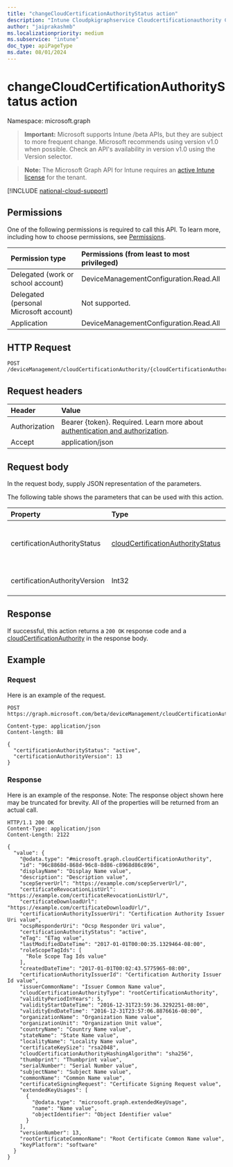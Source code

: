 ```yaml
---
title: "changeCloudCertificationAuthorityStatus action"
description: "Intune Cloudpkigraphservice Cloudcertificationauthority Changecloudcertificationauthoritystatus Api ."
author: "jaiprakashmb"
ms.localizationpriority: medium
ms.subservice: "intune"
doc_type: apiPageType
ms.date: 08/01/2024
---
```


# changeCloudCertificationAuthorityStatus action

Namespace: microsoft.graph

> **Important:** Microsoft supports Intune /beta APIs, but they are subject to more frequent change. Microsoft recommends using version v1.0 when possible. Check an API's availability in version v1.0 using the Version selector.

> **Note:** The Microsoft Graph API for Intune requires an [active Intune license](https://go.microsoft.com/fwlink/?linkid=839381) for the tenant.



[!INCLUDE [national-cloud-support](../../includes/all-clouds.md)]

## Permissions
One of the following permissions is required to call this API. To learn more, including how to choose permissions, see [Permissions](/graph/permissions-reference).

|Permission type|Permissions (from least to most privileged)|
|:---|:---|
|Delegated (work or school account)|DeviceManagementConfiguration.Read.All|
|Delegated (personal Microsoft account)|Not supported.|
|Application|DeviceManagementConfiguration.Read.All|

## HTTP Request
<!-- {
  "blockType": "ignored"
}
-->
``` http
POST /deviceManagement/cloudCertificationAuthority/{cloudCertificationAuthorityId}/changeCloudCertificationAuthorityStatus
```

## Request headers
|Header|Value|
|:---|:---|
|Authorization|Bearer {token}. Required. Learn more about [authentication and authorization](/graph/auth/auth-concepts).|
|Accept|application/json|

## Request body
In the request body, supply JSON representation of the parameters.

The following table shows the parameters that can be used with this action.

|Property|Type|Description|
|:---|:---|:---|
|certificationAuthorityStatus|[cloudCertificationAuthorityStatus](../resources/intune-cloudpkigraphservice-cloudcertificationauthoritystatus.md)|The new CloudCertificationAuthorityStatus to set on the cloudCertificationAuthority entity instance.|
|certificationAuthorityVersion|Int32|The CloudCertificationAuthority entity instance version to change status.|



## Response
If successful, this action returns a `200 OK` response code and a [cloudCertificationAuthority](../resources/intune-cloudpkigraphservice-cloudcertificationauthority.md) in the response body.

## Example

### Request
Here is an example of the request.
``` http
POST https://graph.microsoft.com/beta/deviceManagement/cloudCertificationAuthority/{cloudCertificationAuthorityId}/changeCloudCertificationAuthorityStatus

Content-type: application/json
Content-length: 88

{
  "certificationAuthorityStatus": "active",
  "certificationAuthorityVersion": 13
}
```

### Response
Here is an example of the response. Note: The response object shown here may be truncated for brevity. All of the properties will be returned from an actual call.
``` http
HTTP/1.1 200 OK
Content-Type: application/json
Content-Length: 2122

{
  "value": {
    "@odata.type": "#microsoft.graph.cloudCertificationAuthority",
    "id": "96c8868d-868d-96c8-8d86-c8968d86c896",
    "displayName": "Display Name value",
    "description": "Description value",
    "scepServerUrl": "https://example.com/scepServerUrl/",
    "certificateRevocationListUrl": "https://example.com/certificateRevocationListUrl/",
    "certificateDownloadUrl": "https://example.com/certificateDownloadUrl/",
    "certificationAuthorityIssuerUri": "Certification Authority Issuer Uri value",
    "ocspResponderUri": "Ocsp Responder Uri value",
    "certificationAuthorityStatus": "active",
    "eTag": "ETag value",
    "lastModifiedDateTime": "2017-01-01T00:00:35.1329464-08:00",
    "roleScopeTagIds": [
      "Role Scope Tag Ids value"
    ],
    "createdDateTime": "2017-01-01T00:02:43.5775965-08:00",
    "certificationAuthorityIssuerId": "Certification Authority Issuer Id value",
    "issuerCommonName": "Issuer Common Name value",
    "cloudCertificationAuthorityType": "rootCertificationAuthority",
    "validityPeriodInYears": 5,
    "validityStartDateTime": "2016-12-31T23:59:36.3292251-08:00",
    "validityEndDateTime": "2016-12-31T23:57:06.8876616-08:00",
    "organizationName": "Organization Name value",
    "organizationUnit": "Organization Unit value",
    "countryName": "Country Name value",
    "stateName": "State Name value",
    "localityName": "Locality Name value",
    "certificateKeySize": "rsa2048",
    "cloudCertificationAuthorityHashingAlgorithm": "sha256",
    "thumbprint": "Thumbprint value",
    "serialNumber": "Serial Number value",
    "subjectName": "Subject Name value",
    "commonName": "Common Name value",
    "certificateSigningRequest": "Certificate Signing Request value",
    "extendedKeyUsages": [
      {
        "@odata.type": "microsoft.graph.extendedKeyUsage",
        "name": "Name value",
        "objectIdentifier": "Object Identifier value"
      }
    ],
    "versionNumber": 13,
    "rootCertificateCommonName": "Root Certificate Common Name value",
    "keyPlatform": "software"
  }
}
```
